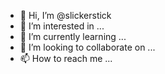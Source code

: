 - 👋 Hi, I’m @slickerstick
- 👀 I’m interested in ...
- 🌱 I’m currently learning ...
- 💞️ I’m looking to collaborate on ...
- 📫 How to reach me ...

<!---
slickerstick/slickerstick is a ✨ special ✨ repository because its `README.md` (this file) appears on your GitHub profile.
You can click the Preview link to take a look at your changes.ww
--->
